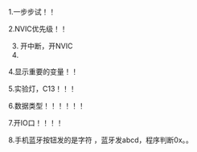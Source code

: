1.一步步试！！

2.NVIC优先级！！

3. 开中断，开NVIC
4. 
4.显示重要的变量！！

5.实验灯，C13！！！

6.数据类型！！！！！！

7.开IO口！！！！

8.手机蓝牙按钮发的是字符   ，蓝牙发abcd，程序判断0x。。

